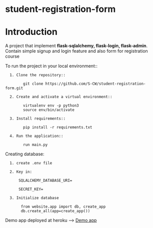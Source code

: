 # student-registration-form

# Introduction
A project that implement **flask-sqlalchemy, flask-login, flask-admin**. Contain simple signup and login feature and also form for registration course



To run the project in your local environment::
```
  1. Clone the repository::

        git clone https://github.com/S-CW/student-registration-form.git

  2. Create and activate a virtual environment::

        virtualenv env -p python3
        source env/bin/activate

  3. Install requirements::

        pip install -r requirements.txt

  4. Run the application::

        run main.py
```  
   
   
Creating database:
```
  1. create .env file
  
  2. Key in:
  
      SQLALCHEMY_DATABASE_URI=
      
      SECRET_KEY=

  3. Initialize database
        
       from website.app import db, create_app
       db.create_all(app=create_app())
```

Demo app deployed at heroku --> [Demo app](https://registrar-form.herokuapp.com)
